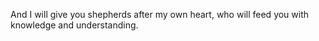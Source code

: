 And I will give you shepherds after my own heart, who will feed you with knowledge and understanding.
